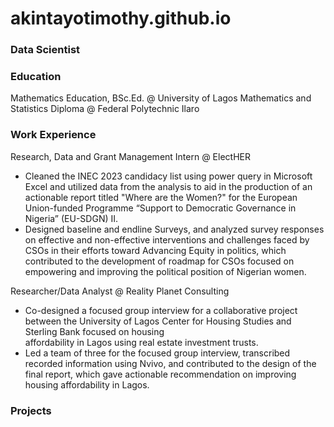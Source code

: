 # akintayotimothy.github.io

### Data Scientist

###  Education
Mathematics Education, BSc.Ed. @ University of Lagos
Mathematics and Statistics Diploma @ Federal Polytechnic Ilaro

### Work Experience
Research, Data and Grant Management Intern @ ElectHER
- Cleaned the INEC 2023 candidacy list using power query in Microsoft Excel and utilized data from the analysis to aid in the production of an actionable report titled "Where    are the Women?" for the European Union-funded Programme “Support to Democratic Governance in Nigeria” (EU-SDGN) II.
- Designed baseline and endline Surveys, and analyzed survey responses on effective and non-effective interventions and challenges faced by CSOs in their efforts toward          Advancing Equity in politics, which contributed to the development of roadmap for CSOs focused on empowering and improving the political position of Nigerian women.

Researcher/Data Analyst @ Reality Planet Consulting
- Co-designed a focused group interview for a collaborative project between the University of Lagos Center for Housing Studies and Sterling Bank focused on housing   
  affordability in Lagos using real estate investment trusts.
- Led a team of three for the focused group interview, transcribed recorded information using Nvivo, and contributed to the design of the final report, which gave actionable     recommendation on improving housing affordability in Lagos.

### Projects

